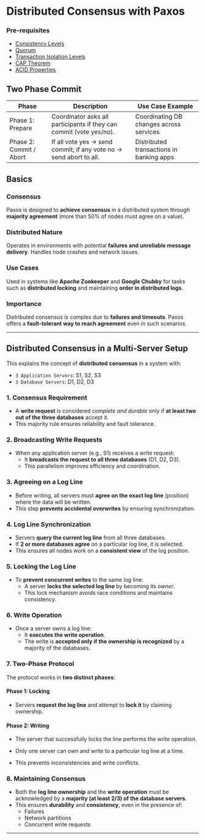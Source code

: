 # Distributed Consensus with Paxos

### Pre-requisites
- [Consistency Levels](./consistency.md#consistency-levels)
- [Quorum](./consistency.md#quorum)
- [Transaction Isolation Levels](./consistency.md#isolation-levels)
- [CAP Theorem](./../Readme.md#cap-theorem-brewers-theorem)
- [ACID Properties](./../Readme.md#acid-properties)

## Two Phase Commit

| Phase        | Description                                                                 | Use Case Example                    |
|--------------|-----------------------------------------------------------------------------|-------------------------------------|
| Phase 1: Prepare | Coordinator asks all participants if they can commit (vote yes/no).         | Coordinating DB changes across services |
| Phase 2: Commit / Abort | If all vote yes → send commit; if any vote no → send abort to all.     | Distributed transactions in banking apps |

## Basics

### Consensus
Paxos is designed to **achieve consensus** in a distributed system through **majority agreement** (more than 50% of nodes must agree on a value).


### Distributed Nature
Operates in environments with potential **failures and unreliable message delivery**. Handles node crashes and network issues.


### Use Cases 
Used in systems like **Apache Zookeeper** and **Google Chubby** for tasks such as **distributed locking** and maintaining **order in distributed logs**.

### Importance

Distributed consensus is complex due to **failures and timeouts**. Paxos offers a **fault-tolerant way to reach agreement** even in such scenarios. 

---

## Distributed Consensus in a Multi-Server Setup

This explains the concept of **distributed consensus** in a system with:

- `3 Application Servers`: S1, S2, S3  
- `3 Database Servers`: D1, D2, D3

### 1. Consensus Requirement
- A **write request** is considered *complete and durable* only if **at least two out of the three databases** accept it.
- This majority rule ensures reliability and fault tolerance.

### 2. Broadcasting Write Requests
- When any application server (e.g., S1) receives a write request:
  - It **broadcasts the request to all three databases** (D1, D2, D3).
  - This parallelism improves efficiency and coordination.

### 3. Agreeing on a Log Line
- Before writing, all servers must **agree on the exact log line** (position) where the data will be written.
- This step **prevents accidental overwrites** by ensuring synchronization.

### 4. Log Line Synchronization
- Servers **query the current log line** from all three databases.
- If **2 or more databases agree** on a particular log line, it is selected.
- This ensures all nodes work on a **consistent view** of the log position.

### 5. Locking the Log Line
- To **prevent concurrent writes** to the same log line:
  - A server **locks the selected log line** by becoming its *owner*.
  - This lock mechanism avoids race conditions and maintains consistency.

### 6. Write Operation
- Once a server owns a log line:
  - It **executes the write operation**.
  - The write is **accepted only if the ownership is recognized** by a majority of the databases.

### 7. Two-Phase Protocol

The protocol works in **two distinct phases**:
#### Phase 1: Locking
- Servers **request the log line** and attempt to **lock it** by claiming ownership.

#### Phase 2: Writing
- The server that successfully locks the line performs the write operation.

- Only one server can own and write to a particular log line at a time.
- This prevents inconsistencies and write conflicts.

### 8. Maintaining Consensus
- Both the **log line ownership** and the **write operation** must be acknowledged by a **majority (at least 2/3) of the database servers**.
- This ensures **durability** and **consistency**, even in the presence of:
  - Failures
  - Network partitions
  - Concurrent write requests

---